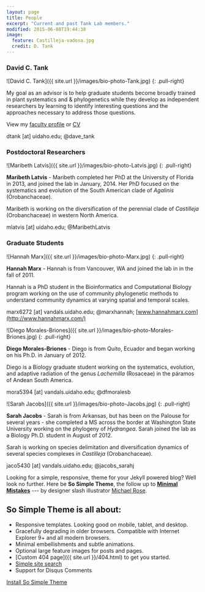 ```yaml
---
layout: page
title: People
excerpt: "Current and past Tank Lab members."
modified: 2015-06-08T19:44:38
image:
  feature: Castilleja-vadosa.jpg
  credit: D. Tank
---
```

### David C. Tank
![David C. Tank]({{ site.url }}/images/bio-photo-Tank.jpg)
{: .pull-right}

My goal as an advisor is to help graduate students become broadly trained in plant systematics and & phylogenetics while they develop as independent researchers by learning to identify interesting questions and the approaches necessary to address those questions.

View my [faculty profile](http://www.uidaho.edu/sci/biology/faculty/davidtank) or [CV](link-to-pdf.pdf)

dtank [at] uidaho.edu; @dave_tank

### Postdoctoral Researchers
![Maribeth Latvis]({{ site.url }}/images/bio-photo-Latvis.jpg)
{: .pull-right}

**Maribeth Latvis** - Maribeth completed her PhD at the University of Florida in 2013, and joined the lab in January, 2014. Her PhD focused on the systematics and evolution of the South American clade of <i>Agalinis</i> (Orobanchaceae).

Maribeth is working on the diversification of the perennial clade of <i>Castilleja</i> (Orobanchaceae) in western North America.

mlatvis [at] uidaho.edu; @MaribethLatvis

### Graduate Students
![Hannah Marx]({{ site.url }}/images/bio-photo-Marx.jpg)
{: .pull-right}

**Hannah Marx** - Hannah is from Vancouver, WA and joined the lab in in the fall of 2011.

Hannah is a PhD student in the Bioinformatics and Computational Biology program working on the use of community phylogenetic methods to understand community dynamics at varying spatial and temporal scales.

marx6272 [at] vandals.uidaho.edu; @marxhannah; [www.hannahmarx.com](http://www.hannahmarx.com/)

![Diego Morales-Briones]({{ site.url }}/images/bio-photo-Morales-Briones.jpg)
{: .pull-right}

**Diego Morales-Briones** - Diego is from Quito, Ecuador and began working on his Ph.D. in January of 2012.

Diego is a Biology graduate student working on the systematics, evolution, and adaptive radiation of the genus <i>Lachemilla</i> (Rosaceae) in the páramos of Andean South America. 

mora5394 [at] vandals.uidaho.edu; @dfmoralesb

![Sarah Jacobs]({{ site.url }}/images/bio-photo-Jacobs.jpg)
{: .pull-right}

**Sarah Jacobs** - Sarah is from Arkansas, but has been on the Palouse for several years - she completed a MS across the border at Washington State University working on the phylogeny of <i>Hydrangea</i>. Sarah joined the lab as a Biology Ph.D. student in August of 2012.
 
Sarah is working on species delimitation and diversification dynamics of several species complexes in <i>Castilleja</i> (Orobanchaceae).

jaco5430 [at] vandals.uidaho.edu; @jacobs_sarahj





Looking for a simple, responsive, theme for your Jekyll powered blog? Well look no further. Here be **So Simple Theme**, the follow up to [**Minimal Mistakes**](http://mmistakes.github.io/minimal-mistakes) --- by designer slash illustrator [Michael Rose](http://mademistakes.com).

## So Simple Theme is all about:

* Responsive templates. Looking good on mobile, tablet, and desktop.
* Gracefully degrading in older browsers. Compatible with Internet Explorer 9+ and all modern browsers.
* Minimal embellishments and subtle animations.
* Optional large feature images for posts and pages.
* [Custom 404 page]({{ site.url }}/404.html) to get you started.
* [Simple site search](https://github.com/christian-fei/Simple-Jekyll-Search)
* Support for Disqus Comments

<a markdown="0" href="{{ site.url }}/theme-setup" class="btn">Install So Simple Theme</a>

[^1]: Example: *domain.com/category-name/post-title*